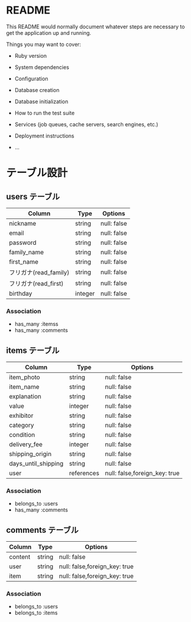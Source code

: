 # README

This README would normally document whatever steps are necessary to get the
application up and running.

Things you may want to cover:

* Ruby version

* System dependencies

* Configuration

* Database creation

* Database initialization

* How to run the test suite

* Services (job queues, cache servers, search engines, etc.)

* Deployment instructions

* ...

# テーブル設計

## users テーブル

| Column   | Type   | Options     |
| -------- | ------ | ----------- |
| nickname | string | null: false |
| email    | string | null: false |
| password | string | null: false |
| family_name | string | null: false |
| first_name | string | null: false |
| フリガナ(read_family) | string | null: false |
| フリガナ(read_first) | string | null: false |
| birthday | integer | null: false |

### Association

- has_many :itemss
- has_many :comments

## items テーブル
| Column   | Type   | Options     |
| -------- | ------ | ----------- |
| item_photo | string | null: false |
| item_name | string | null: false |
| explanation | string | null: false |
| value | integer | null: false |
| exhibitor | string | null: false |
| category | string | null: false |
| condition | string | null: false |
| delivery_fee | integer | null: false |
| shipping_origin | string | null: false |
| days_until_shipping | string | null: false |
| user | references | null: false,foreign_key: true  |

### Association

- belongs_to :users
- has_many :comments

## comments テーブル
| Column   | Type   | Options     |
| -------- | ------ | ----------- |
| content | string | null: false |
| user | string | null: false,foreign_key: true |
| item | string | null: false,foreign_key: true |

### Association

- belongs_to :users
- belongs_to :items